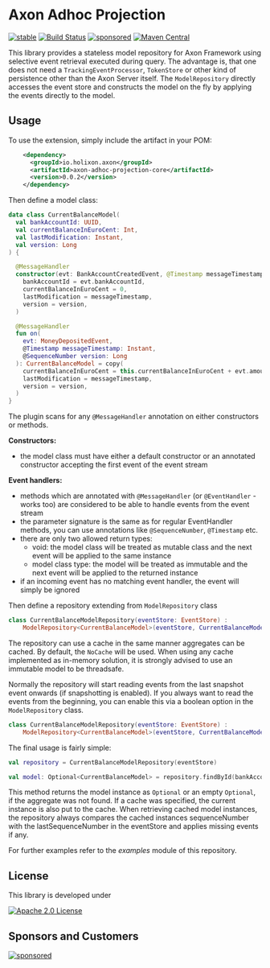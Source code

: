 # Axon Adhoc Projection

[![stable](https://img.shields.io/badge/lifecycle-STABLE-green.svg)](https://github.com/holisticon#open-source-lifecycle)
[![Build Status](https://github.com/holixon/axon-adhoc-projection/workflows/Development%20branches/badge.svg)](https://github.com/holixon/axon-adhoc-projection/actions)
[![sponsored](https://img.shields.io/badge/sponsoredBy-Holisticon-RED.svg)](https://holisticon.de/)
[![Maven Central](https://maven-badges.herokuapp.com/maven-central/io.holixon.axon/axon-adhoc-projection-core/badge.svg)](https://maven-badges.herokuapp.com/maven-central/io.holixon.axon/axon-adhoc-projection-core)

This library provides a stateless model repository for Axon Framework using selective event retrieval executed during query. 
The advantage is, that one does not need a `TrackingEventProcessor`, `TokenStore`  or other kind of persistence other than the Axon Server itself. 
The `ModelRepository` directly accesses the event store and constructs the model on the fly by applying the events directly to the model.

## Usage

To use the extension, simply include the artifact in your POM:

```xml
    <dependency>
      <groupId>io.holixon.axon</groupId>
      <artifactId>axon-adhoc-projection-core</artifactId>
      <version>0.0.2</version>
    </dependency>
```

Then define a model class:

```kotlin
data class CurrentBalanceModel(
  val bankAccountId: UUID,
  val currentBalanceInEuroCent: Int,
  val lastModification: Instant,
  val version: Long
) {

  @MessageHandler
  constructor(evt: BankAccountCreatedEvent, @Timestamp messageTimestamp: Instant, @SequenceNumber version: Long) : this(
    bankAccountId = evt.bankAccountId,
    currentBalanceInEuroCent = 0,
    lastModification = messageTimestamp,
    version = version,
  )

  @MessageHandler
  fun on(
    evt: MoneyDepositedEvent,
    @Timestamp messageTimestamp: Instant,
    @SequenceNumber version: Long
  ): CurrentBalanceModel = copy(
    currentBalanceInEuroCent = this.currentBalanceInEuroCent + evt.amountInEuroCent,
    lastModification = messageTimestamp,
    version = version,
  )
}
```
The plugin scans for any `@MessageHandler` annotation on either constructors or methods.

**Constructors:**
- the model class must have either a default constructor or an annotated constructor accepting the first event of the event stream

**Event handlers:**
- methods which are annotated with `@MessageHandler` (or `@EventHandler` - works too) are considered to be able to handle events from the event stream
- the parameter signature is the same as for regular EventHandler methods, you can use annotations like `@SequenceNumber`, `@Timestamp` etc.
- there are only two allowed return types:
  - void: the model class will be treated as mutable class and the next event will be applied to the same instance
  - model class type: the model will be treated as immutable and the next event will be applied to the returned instance
- if an incoming event has no matching event handler, the event will simply be ignored

Then define a repository extending from `ModelRepository` class

```kotlin
class CurrentBalanceModelRepository(eventStore: EventStore) :
    ModelRepository<CurrentBalanceModel>(eventStore, CurrentBalanceModel::class.java, NoCache.INSTANCE)
```
The repository can use a cache in the same manner aggregates can be cached. By default, the `NoCache` will be used.
When using any cache implemented as in-memory solution, it is strongly advised to use an immutable model to be threadsafe.

Normally the repository will start reading events from the last snapshot event onwards (if snapshotting is enabled). If you always
want to read the events from the beginning, you can enable this via a boolean option in the `ModelRepository` class.
```kotlin
class CurrentBalanceModelRepository(eventStore: EventStore) :
    ModelRepository<CurrentBalanceModel>(eventStore, CurrentBalanceModel::class.java, NoCache.INSTANCE, skipSnapshotEvents = true)
```

The final usage is fairly simple:
```kotlin
val repository = CurrentBalanceModelRepository(eventStore)

val model: Optional<CurrentBalanceModel> = repository.findById(bankAccountId)
```
This method returns the model instance as `Optional` or an empty `Optional`, if the aggregate was not found. 
If a cache was specified, the current instance is also put to the cache. When retrieving cached model instances, the repository always 
compares the cached instances sequenceNumber with the lastSequenceNumber in the eventStore and applies missing events if any.

For further examples refer to the *examples* module of this repository.

## License

This library is developed under

[![Apache 2.0 License](https://img.shields.io/badge/License-Apache%202.0-blue.svg)](/LICENSE)

## Sponsors and Customers

[![sponsored](https://img.shields.io/badge/sponsoredBy-Holisticon-red.svg)](https://holisticon.de/)
